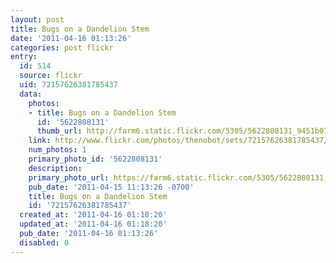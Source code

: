 ```yaml
---
layout: post
title: Bugs on a Dandelion Stem
date: '2011-04-16 01:13:26'
categories: post flickr
entry:
  id: 514
  source: flickr
  uid: 72157626381785437
  data:
    photos:
    - title: Bugs on a Dandelion Stem
      id: '5622808131'
      thumb_url: http://farm6.static.flickr.com/5305/5622808131_9451b07207_s.jpg
    link: http://www.flickr.com/photos/thenobot/sets/72157626381785437/
    num_photos: 1
    primary_photo_id: '5622808131'
    description: 
    primary_photo_url: https://farm6.static.flickr.com/5305/5622808131_9451b07207_m.jpg
    pub_date: '2011-04-15 11:13:26 -0700'
    title: Bugs on a Dandelion Stem
    id: '72157626381785437'
  created_at: '2011-04-16 01:18:20'
  updated_at: '2011-04-16 01:18:20'
  pub_date: '2011-04-16 01:13:26'
  disabled: 0
---
```

